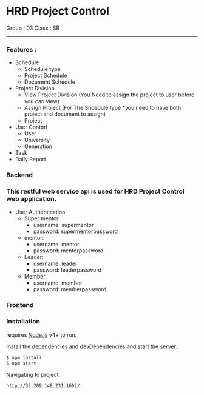 # HRD Project Control

Group : 03
Class : SR

---
### Features :

- Schedule
  - Schedule type
  - Project Schedule
  - Document Schedule
- Project Division
  - View Project Division (You Need to assign the project to user before you can view)
  - Assign Project (For The Shcedule type \*you need to have both project and document to assign)
  - Project
- User Contorl
  - User
  - University
  - Generation
- Task
- Daily Report


### Backend
### This restful web service api is used for HRD Project Control web application.

- User Authentication
  - Super mentor
    - username: supermentor
    - password: supermentorpassword
  - mentor:
    - username: mentor
    - password: mentorpassword
  - Leader:
    - username: leader
    - password: leaderpassword
  - Member
    - username: member
    - password: memberpassword

### Frontend
### Installation

requires [Node.js](https://nodejs.org/) v4+ to run.

Install the dependencies and devDependencies and start the server.

```sh
$ npm install
$ npm start
```

Navigating to project:

```sh
http://35.209.148.231:1602/
```

  



